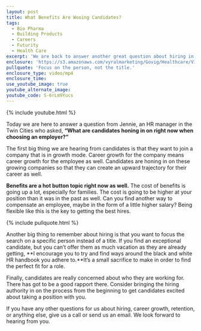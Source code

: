 ```yaml
---
layout: post
title: What Benefits Are Wooing Candidates?
tags:
  - Bio Pharma
  - Building Products
  - Careers
  - Futurity
  - Health Care
excerpt: 'We are back to answer another great question about hiring in the healthcare world. Jennie, an HR manager from the Twin Cities, wants to know what candidates are looking for in an employer right now.'
enclosure: 'https://s3.amazonaws.com/vyralmarketing/Govig/Healthcare/Videos/2017/What+Benefits+Are+Wooing+Candidates%253F.mp4'
pullquote: 'Focus on the person, not the title.'
enclosure_type: video/mp4
enclosure_time:
use_youtube_image: true
youtube_alternate_image:
youtube_code: S-6rLm9Yucs
---
```



{% include youtube.html %}

Today we are here to answer a question from Jennie, an HR manager in the Twin Cities who asked, **“What are candidates honing in on right now when choosing an employer?”**

The first big thing we are hearing from candidates is that they want to join a company that is in growth mode. Career growth for the company means career growth for the employee as well. Candidates are honing in on these growing companies so that they can create an upward trajectory for their career as well.

**Benefits are a hot button topic right now as well.** The cost of benefits is going up a lot, especially for families. The cost is going to be higher at your position than it was in the past as well. Can you find another way to compensate an employee, maybe in the form of a little higher salary? Being flexible like this is the key to getting the best hires.

{% include pullquote.html %}

Another big thing to remember about hiring is that you want to focus the search on a specific person instead of a title. If you find an exceptional candidate, but you can’t offer them as much vacation as they are already getting, **I encourage you to try and find ways around the black and white HR handbook you adhere to.**It’s a small sacrifice to make in order to find the perfect fit for a role.

Finally, candidates are really concerned about who they are working for. There has got to be a good rapport there. Consider bringing the hiring authority in on the process from the beginning to get candidates excited about taking a position with you.

If you have any other questions for us about hiring, career growth, retention, or anything else, give us a call or send us an email. We look forward to hearing from you.